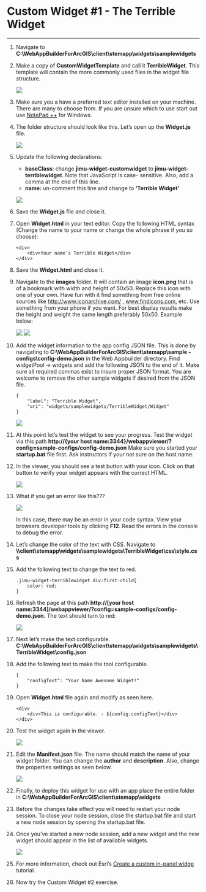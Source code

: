 # Custom Widget #1 - The Terrible Widget
___

1)	Navigate to **C:\WebAppBuilderForArcGIS\client\stemapp\widgets\samplewidgets**

2)	Make a copy of **CustomWidgetTemplate** and call it **TerribleWidget**.  This template will contain the more commonly used files in the widget file structure.

    ![](img/ex1/widg1_pc1.png)

3)	Make sure you a have a preferred text editor installed on your machine.  There are many to choose from.  If you are unsure which to use start out use [NotePad ++](https://notepad-plus-plus.org/) for Windows.

4)	The folder structure should look like this.  Let’s open up the **Widget.js** file.

    ![](img/ex1/widg1_pc2.png)
    
5)	Update the following declarations: 
    - **baseClass**:  change **jimu-widget-customwidget** to **jimu-widget-terriblewidget**. Note that JavaScript is case-                     sensitive. Also, add a comma at the end of this line.
    - **name:** un-comment this line and change to **‘Terrible Widget’**
   
    ![](img/ex1/widg1_pc3.png)
    
6)	Save the **Widget.js** file and close it.

7)	Open **Widget.html** in your text editor.  Copy the following HTML syntax (Change the name to your name or change the whole phrase if you so choose):

    ```
    <div>
        <div>Your name’s Terrible Widget</div>
    </div>
    ```

8)	Save the **Widget.html** and close it.

9)	Navigate to the **images** folder.  It will contain an image **icon.png** that is of a bookmark with width and height of 50x50.  Replace this icon with one of your own.  Have fun with it find something from free online sources like http://www.iconarchive.com/ , www.findicons.com, etc.  Use something from your phone if you want.  For best display results make the height and weight the same length preferably 50x50.  Example below:

    ![](img/ex1/widg1_pc4.png)        ![](img/ex1/widg1_pc5.png)   

10)	Add the widget information to the app config JSON file.  This is done by navigating to **C:\WebAppBuilderForArcGIS\client\stemapp\sample -configs\config-demo.json** in the Web Appbuilder directory.  Find widgetPool -> widgets and add the following JSON to the end of it.  Make sure all required commas exist to insure proper JSON format.  You are welcome to remove the other sample widgets if desired from the JSON file.

    ```
    {
        "label": "Terrible Widget",
        "uri": "widgets/samplewidgets/TerribleWidget/Widget"
    }
    ```
    ![](img/ex1/widg1_pc6.png)
    
11)	At this point let’s test the widget to see your progress.  Test the widget via this path **http://{your host name:3344}/webappviewer/?config=sample-configs/config-demo.json**  Make sure you started your **startup.bat** file first.  Ask instructors if your not sure on the host name.

12)	In the viewer, you should see a test button with your icon. Click on that button to verify your widget appears with the correct HTML.

    ![](img/ex1/widg1_pc7.png)

13)	What if you get an error like this???

    ![](img/ex1/widg1_pc8.png)
    
    In this case, there may be an error in your code syntax.  View your browsers developer tools by clicking **F12**.  Read the errors in the console to debug the error.
    
14)	Let’s change the color of the text with CSS.  Navigate to **\\\client\stemapp\widgets\samplewidgets\TerribleWidget\css\style.css**

15)	Add the following text to change the text to red.

    ```
    .jimu-widget-terriblewidget div:first-child{
        color: red;
    }
    ```
    
16)	Refresh the page at this path **http://[your host name:3344]/webappviewer/?config=sample-configs/config-demo.json.** The text should turn to red:

    ![](img/ex1/widg1_pc9.png)
    
17)	Next let’s make the text configurable.  **C:\WebAppBuilderForArcGIS\client\stemapp\widgets\samplewidgets\TerribleWidget\config.json**

18)	Add the following text to make the tool configurable.

    ```
    {
        "configText": "Your Name Awesome Widget!"
    }
    ```
    
19)	Open **Widget.html** file again and modify as seen here. 

    ```
    <div>
        <div>This is configurable. - ${config.configText}</div>
    </div>
    ```

20)	Test the widget again in the viewer.

    ![](img/ex1/widg1_pc10.png)
    
21)	Edit the **Manifest.json** file.  The name should match the name of your widget folder.  You can change the **author** and **description**.  Also, change the properties settings as seen below.

    ![](img/ex1/widg1_pc16.png)
    
22)	Finally, to deploy this widget for use with an app place the entire folder in **C:\WebAppBuilderForArcGIS\client\stemapp\widgets**

23)	Before the changes take effect you will need to restart your node session. To close your node session, close the startup.bat file and start a new node session by opening the startup.bat file.

24)	Once you’ve started a new node session, add a new widget and the new widget should appear in the list of available widgets.

    ![](img/ex1/widg1_pc12.png)
    
25)	For more information, check out Esri’s [Create a custom in-panel widge](https://developers.arcgis.com/web-appbuilder/sample-code/create-custom-in-panel-widget.htm) tutorial.

26)	Now try the Custom Widget #2 exercise.
